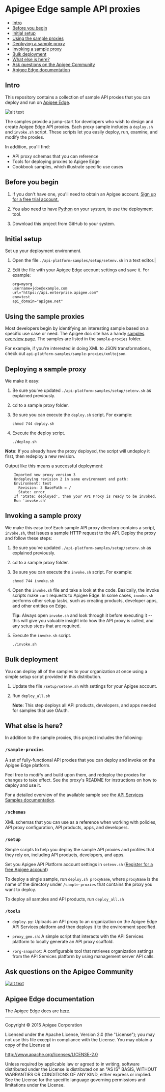 # Apigee Edge sample API proxies

* [Intro](#intro)
* [Before you begin](#before)
* [Initial setup](#initial)
* [Using the sample proxies](#using)
* [Deploying a sample proxy](#deploying)
* [Invoking a sample proxy](#invoking)
* [Bulk deployment](#bulk)
* [What else is here?](#what)
* [Ask questions on the Apigee Community](#ask)
* [Apigee Edge documentation](#docs)


## <a name="intro"></a>Intro

This repository contains a collection of sample API proxies that you can deploy and run on [Apigee Edge](http://apigee.com/about/products/api-management). 

![alt text](./images/sample-proxies-1.png)

The samples provide a jump-start for developers who wish to design and create Apigee Edge API proxies. Each proxy sample includes a `deploy.sh` and `invoke.sh` script. These scripts let you easily deploy, run, examine, and modify the proxies. 

In addition, you'll find:

* API proxy schemas that you can reference
* Tools for deploying proxies to Apigee Edge
* Cookbook samples, which illustrate specific use cases


## <a name="before"></a>Before you begin

1. If you don't have one, you'll need to obtain an Apigee account. [Sign up for a free trial account.](https://accounts.apigee.com/accounts/sign_up)

2. You also need to have [Python](http://python.org/getit/) on your system, to use the deployment tool.

3. Download this project from GitHub to your system.

## <a name="initial"></a>Initial setup

Set up your deployment environment. 

1. Open the file `./api-platform-samples/setup/setenv.sh` in a text editor.|

2. Edit the file with your Apigee Edge account settings and save it. For example:

    ```
    org=myorg
    username=jdoe@example.com
    url="https://api.enterprise.apigee.com"
    env=test
    api_domain="apigee.net"
    ```


## <a name="using"></a>Using the sample proxies

Most developers begin by identifying an interesting sample based on a specific use case or need. The Apigee doc site has a handy [samples overview page](http://apigee.com/docs/api-services/samples/samples-reference). The samples are listed in the `sample-proxies` folder.


For example, if you're interested in doing XML to JSON transformations, check out `api-platform-samples/sample-proxies/xmltojson`. 

## <a name="deploying"></a>Deploying a sample proxy

We make it easy:

1. Be sure you've updated `./api-platform-samples/setup/setenv.sh` as explained previously.

2. cd to a sample proxy folder. 

3. Be sure you can execute the `deploy.sh` script. For example:

   `chmod 744 deploy.sh`

4. Execute the deploy script. 

    `./deploy.sh`

**Note:** If you already have the proxy deployed, the script will undeploy it first, then redeploy a new revision. 

Output like this means a successful deployment:

```
    Imported new proxy version 3
    Undeploying revision 2 in same environment and path:
    Environment: test
      Revision: 3 BasePath = /
      State: error
    If 'State: deployed', then your API Proxy is ready to be invoked.
    Run 'invoke.sh'
```

## <a name="invoking"></a>Invoking a sample proxy

We make this easy too! Each sample API proxy directory contains a script, `invoke.sh`, that issues a sample HTTP request to the API. Deploy the proxy and follow these steps:

1. Be sure you've updated `./api-platform-samples/setup/setenv.sh` as explained previously.

2. cd to a sample proxy folder. 

3. Be sure you can execute the `invoke.sh` script. For example:

   `chmod 744 invoke.sh`

4. Open the `invoke.sh` file and take a look at the code. Basically, the invoke scripts make `curl` requests to Apigee Edge. In some cases, `invoke.sh` performs other setup tasks, such as creating products, developer apps, and other entities on Edge.

    **Tip:** Always open `invoke.sh` and look through it before executing it -- this will give you valuable insight into how the API proxy is called, and any setup steps that are required. 

4. Execute the `invoke.sh` script. 

    `./invoke.sh`


## <a name="bulk"></a>Bulk deployment

You can deploy all of the samples to your organization at once using a simple setup script provided in this distribution.

1. Update the file `/setup/setenv.sh` with settings for your Apigee account.

2. Run `deploy_all.sh`

    **Note**: This step deploys all API products, developers, and apps needed for samples that use OAuth.

## <a name="what"></a>What else is here?

In addition to the sample proxies, this project includes the following:

### `/sample-proxies`

A set of fully-functional API proxies that you can deploy and invoke on the Apigee Edge platform.

Feel free to modify and build upon them, and redeploy the proxies for changes to take effect. See the proxy's README for instructions on how to deploy and use it.

For a detailed overview of the available sample see the [API Services Samples documentation](http://apigee.com/docs/enterprise/content/api-platform-samples).

### `/schemas`

XML schemas that you can  use as a reference when working with policies, API proxy configuration,
API products, apps, and developers.


### `/setup`

Simple scripts to help you deploy the sample API proxies and profiles that they 
rely on, including API products, developers, and apps.

Set you Apigee API Platform account settings in `setenv.sh` ([Register for a free Apigee account](http://eneterprise.apigee.com/signup))

To deploy a single sample, run `deploy.sh proxyName`, where `proxyName` is the name of the directory under `/sample-proxies` that contains the proxy you want to deploy.

To deploy all samples and API products, run `deploy_all.sh`

### `/tools`

* `deploy.py`: Uploads an API proxy to an organization on the Apigee Edge API Services platform and then deploys it to the environment specified.

* `proxy_gen.sh`: A simple script that interacts with the API Services platform to locally generate an API proxy scaffold.

* `/org-snapshot`: A configurable tool that retrieves organization settings from the API Services platform by using management server API calls.

## <a name="ask"></a>Ask questions on the Apigee Community

[![alt text](./images/apigee-community.png "Apigee Community is a great place to ask questions and find answers about developing API proxies. ")](https://community.apigee.com?via=github)

## <a name="docs"></a>Apigee Edge documentation

The Apigee Edge docs are [here](http://apigee.com/docs). 

---

Copyright © 2015 Apigee Corporation

Licensed under the Apache License, Version 2.0 (the "License"); you may 
not use this file except in compliance with the License. You may obtain 
a copy of the License at

http://www.apache.org/licenses/LICENSE-2.0

Unless required by applicable law or agreed to in writing, software
distributed under the License is distributed on an "AS IS" BASIS,
WITHOUT WARRANTIES OR CONDITIONS OF ANY KIND, either express or implied.
See the License for the specific language governing permissions and
limitations under the License.
